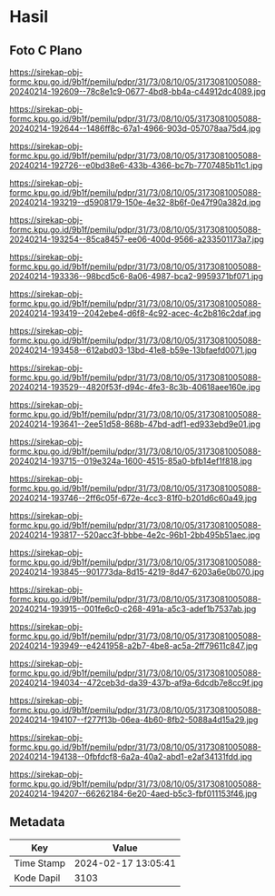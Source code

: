 # Hasil

## Foto C Plano

https://sirekap-obj-formc.kpu.go.id/9b1f/pemilu/pdpr/31/73/08/10/05/3173081005088-20240214-192609--78c8e1c9-0677-4bd8-bb4a-c44912dc4089.jpg

https://sirekap-obj-formc.kpu.go.id/9b1f/pemilu/pdpr/31/73/08/10/05/3173081005088-20240214-192644--1486ff8c-67a1-4966-903d-057078aa75d4.jpg

https://sirekap-obj-formc.kpu.go.id/9b1f/pemilu/pdpr/31/73/08/10/05/3173081005088-20240214-192726--e0bd38e6-433b-4366-bc7b-7707485b11c1.jpg

https://sirekap-obj-formc.kpu.go.id/9b1f/pemilu/pdpr/31/73/08/10/05/3173081005088-20240214-193219--d5908179-150e-4e32-8b6f-0e47f90a382d.jpg

https://sirekap-obj-formc.kpu.go.id/9b1f/pemilu/pdpr/31/73/08/10/05/3173081005088-20240214-193254--85ca8457-ee06-400d-9566-a233501173a7.jpg

https://sirekap-obj-formc.kpu.go.id/9b1f/pemilu/pdpr/31/73/08/10/05/3173081005088-20240214-193336--98bcd5c6-8a06-4987-bca2-9959371bf071.jpg

https://sirekap-obj-formc.kpu.go.id/9b1f/pemilu/pdpr/31/73/08/10/05/3173081005088-20240214-193419--2042ebe4-d6f8-4c92-acec-4c2b816c2daf.jpg

https://sirekap-obj-formc.kpu.go.id/9b1f/pemilu/pdpr/31/73/08/10/05/3173081005088-20240214-193458--612abd03-13bd-41e8-b59e-13bfaefd0071.jpg

https://sirekap-obj-formc.kpu.go.id/9b1f/pemilu/pdpr/31/73/08/10/05/3173081005088-20240214-193529--4820f53f-d94c-4fe3-8c3b-40618aee160e.jpg

https://sirekap-obj-formc.kpu.go.id/9b1f/pemilu/pdpr/31/73/08/10/05/3173081005088-20240214-193641--2ee51d58-868b-47bd-adf1-ed933ebd9e01.jpg

https://sirekap-obj-formc.kpu.go.id/9b1f/pemilu/pdpr/31/73/08/10/05/3173081005088-20240214-193715--019e324a-1600-4515-85a0-bfb14ef1f818.jpg

https://sirekap-obj-formc.kpu.go.id/9b1f/pemilu/pdpr/31/73/08/10/05/3173081005088-20240214-193746--2ff6c05f-672e-4cc3-81f0-b201d6c60a49.jpg

https://sirekap-obj-formc.kpu.go.id/9b1f/pemilu/pdpr/31/73/08/10/05/3173081005088-20240214-193817--520acc3f-bbbe-4e2c-96b1-2bb495b51aec.jpg

https://sirekap-obj-formc.kpu.go.id/9b1f/pemilu/pdpr/31/73/08/10/05/3173081005088-20240214-193845--901773da-8d15-4219-8d47-6203a6e0b070.jpg

https://sirekap-obj-formc.kpu.go.id/9b1f/pemilu/pdpr/31/73/08/10/05/3173081005088-20240214-193915--001fe6c0-c268-491a-a5c3-adef1b7537ab.jpg

https://sirekap-obj-formc.kpu.go.id/9b1f/pemilu/pdpr/31/73/08/10/05/3173081005088-20240214-193949--e4241958-a2b7-4be8-ac5a-2ff79611c847.jpg

https://sirekap-obj-formc.kpu.go.id/9b1f/pemilu/pdpr/31/73/08/10/05/3173081005088-20240214-194034--472ceb3d-da39-437b-af9a-6dcdb7e8cc9f.jpg

https://sirekap-obj-formc.kpu.go.id/9b1f/pemilu/pdpr/31/73/08/10/05/3173081005088-20240214-194107--f277f13b-06ea-4b60-8fb2-5088a4d15a29.jpg

https://sirekap-obj-formc.kpu.go.id/9b1f/pemilu/pdpr/31/73/08/10/05/3173081005088-20240214-194138--0fbfdcf8-6a2a-40a2-abd1-e2af34131fdd.jpg

https://sirekap-obj-formc.kpu.go.id/9b1f/pemilu/pdpr/31/73/08/10/05/3173081005088-20240214-194207--66262184-6e20-4aed-b5c3-fbf011153f46.jpg


## Metadata

| Key        | Value               |
| ---------- | ------------------- |
| Time Stamp | 2024-02-17 13:05:41 |
| Kode Dapil | 3103                |



